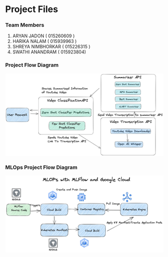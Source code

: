 # Project Files

### Team Members
1. ARYAN JADON ( 015260609 ) 
2. HARIKA NALAM ( 015939963 ) 
3. SHREYA NIMBHORKAR ( 015226315 ) 
4. SWATHI ANANDRAM ( 015923804)



### Project Flow Diagram

![Diagram](https://github.com/masters-project-team-4thePeople/project-deployment-files/blob/main/screenshots/Diagram.png)

### MLOps Project Flow Diagram

![Diagram](https://github.com/masters-project-team-4thePeople/project-deployment-files/blob/main/screenshots/MLOpsWorkflow.png)
